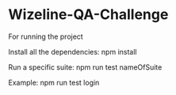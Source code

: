 # Wizeline-QA-Challenge

For running the project
 
Install all the dependencies: 
  npm install 
 
 Run a specific suite: npm run test nameOfSuite
 
 Example: npm run test login 

